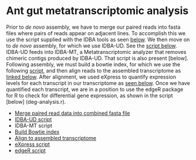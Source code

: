 Ant gut metatranscriptomic analysis
===================================

Prior to *de novo* assembly, we have to merge our paired reads into fasta
files where pairs of reads appear on adjacent lines.
To accomplish this we use the script supplied with the IDBA tools as seen
[below](mergedata.sh).
We then move on to *de novo* assembly, for which we use IDBA-UD.
See the [script below](run-idba.sh).
IDBA-UD feeds into IDBA-MT, a Metatranscriptomic analyzer that removes
chimeric contigs produced by IDBA-UD.
That script is also present [below].
Following assembly, we must build a bowtie index, for which we use the
following [script](buildindices.sh), and then align reads to the assembled
transcriptome as [linked below](bowtie-align.sh).
After alignment, we used eXpress to quantify expression levels for each
transcript in our transcriptome as [seen below](run-express.sh).
Once we have quantified each transcript, we are in a position to use the
edgeR package for R to check for differential gene
expression, as shown in the script [below] (deg-analysis.r).

* [Merge paired read data into combined fasta file](mergedata.sh)
* [IDBA-UD script](run-idba.sh)
* IDBA-MT script
* [Build Bowtie index](buildindices.sh)
* [Align to assembled transcriptome](bowtie-align.sh)
* [eXpress script](run-express.sh)
* [edgeR script](deg-analysis.r)
